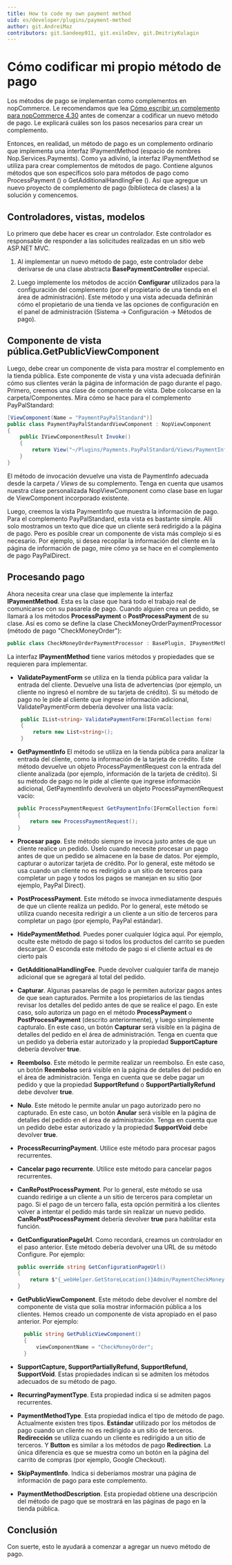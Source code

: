 ```yaml
---
title: How to code my own payment method
uid: es/developer/plugins/payment-method
author: git.AndreiMaz
contributors: git.Sandeep911, git.exileDev, git.DmitriyKulagin
---
```


# Cómo codificar mi propio método de pago

Los métodos de pago se implementan como complementos en nopCommerce. Le recomendamos que lea [Cómo escribir un complemento para nopCommerce 4.30](xref:es/developer/plugins/how-to-write-plugin-4.30) antes de comenzar a codificar un nuevo método de pago. Le explicará cuáles son los pasos necesarios para crear un complemento.

Entonces, en realidad, un método de pago es un complemento ordinario que implementa una interfaz IPaymentMethod (espacio de nombres Nop.Services.Payments). Como ya adivinó, la interfaz IPaymentMethod se utiliza para crear complementos de métodos de pago. Contiene algunos métodos que son específicos solo para métodos de pago como ProcessPayment () o GetAdditionalHandlingFee (). Así que agregue un nuevo proyecto de complemento de pago (biblioteca de clases) a la solución y comencemos.

## Controladores, vistas, modelos

Lo primero que debe hacer es crear un controlador. Este controlador es responsable de responder a las solicitudes realizadas en un sitio web ASP.NET MVC.

1. Al implementar un nuevo método de pago, este controlador debe derivarse de una clase abstracta **BasePaymentController** especial.

1. Luego implemente los métodos de acción **Configurar** utilizados para la configuración del complemento (por el propietario de una tienda en el área de administración). Este método y una vista adecuada definirán cómo el propietario de una tienda ve las opciones de configuración en el panel de administración (Sistema → Configuración → Métodos de pago).

## Componente de vista pública.GetPublicViewComponent

Luego, debe crear un componente de vista para mostrar el complemento en la tienda pública. Este componente de vista y una vista adecuada definirán cómo sus clientes verán la página de información de pago durante el pago. Primero, creemos una clase de componente de vista. Debe colocarse en la carpeta/Componentes. Mira cómo se hace para el complemento PayPalStandard:

```csharp
[ViewComponent(Name = "PaymentPayPalStandard")]
public class PaymentPayPalStandardViewComponent : NopViewComponent
{
    public IViewComponentResult Invoke()
    {
        return View("~/Plugins/Payments.PayPalStandard/Views/PaymentInfo.cshtml");
    }
}
```

El método de invocación devuelve una vista de PaymentInfo adecuada desde la carpeta */ Views* de su complemento. Tenga en cuenta que usamos nuestra clase personalizada NopViewComponent como clase base en lugar de ViewComponent incorporado existente.

Luego, creemos la vista PaymentInfo que muestra la información de pago. Para el complemento PayPalStandard, esta vista es bastante simple. Allí solo mostramos un texto que dice que un cliente será redirigido a la página de pago. Pero es posible crear un componente de vista más complejo si es necesario. Por ejemplo, si desea recopilar la información del cliente en la página de información de pago, mire cómo ya se hace en el complemento de pago PayPalDirect.

## Procesando pago

Ahora necesita crear una clase que implemente la interfaz **IPaymentMethod**. Esta es la clase que hará todo el trabajo real de comunicarse con su pasarela de pago. Cuando alguien crea un pedido, se llamará a los métodos **ProcessPayment** o **PostProcessPayment** de su clase. Así es como se define la clase CheckMoneyOrderPaymentProcessor (método de pago "CheckMoneyOrder"):

```csharp
public class CheckMoneyOrderPaymentProcessor : BasePlugin, IPaymentMethod
```

La interfaz **IPaymentMethod** tiene varios métodos y propiedades que se requieren para implementar.

- **ValidatePaymentForm** se utiliza en la tienda pública para validar la entrada del cliente. Devuelve una lista de advertencias (por ejemplo, un cliente no ingresó el nombre de su tarjeta de crédito). Si su método de pago no le pide al cliente que ingrese información adicional, ValidatePaymentForm debería devolver una lista vacía:
 
   ```csharp
    public IList<string> ValidatePaymentForm(IFormCollection form)
    {
        return new List<string>();
    }
    ```

- **GetPaymentInfo** El método se utiliza en la tienda pública para analizar la entrada del cliente, como la información de la tarjeta de crédito. Este método devuelve un objeto ProcessPaymentRequest con la entrada del cliente analizada (por ejemplo, información de la tarjeta de crédito). Si su método de pago no le pide al cliente que ingrese información adicional, GetPaymentInfo devolverá un objeto ProcessPaymentRequest vacío:

    ```csharp
    public ProcessPaymentRequest GetPaymentInfo(IFormCollection form)
    {
        return new ProcessPaymentRequest();
    }
    ```

- **Procesar pago**. Este método siempre se invoca justo antes de que un cliente realice un pedido. Úselo cuando necesite procesar un pago antes de que un pedido se almacene en la base de datos. Por ejemplo, capturar o autorizar tarjeta de crédito. Por lo general, este método se usa cuando un cliente no es redirigido a un sitio de terceros para completar un pago y todos los pagos se manejan en su sitio (por ejemplo, PayPal Direct).
- **PostProcessPayment**. Este método se invoca inmediatamente después de que un cliente realiza un pedido. Por lo general, este método se utiliza cuando necesita redirigir a un cliente a un sitio de terceros para completar un pago (por ejemplo, PayPal estándar).
- **HidePaymentMethod**. Puedes poner cualquier lógica aquí. Por ejemplo, oculte este método de pago si todos los productos del carrito se pueden descargar. O esconda este método de pago si el cliente actual es de cierto país
- **GetAdditionalHandlingFee**. Puede devolver cualquier tarifa de manejo adicional que se agregará al total del pedido.
- **Capturar**. Algunas pasarelas de pago le permiten autorizar pagos antes de que sean capturados. Permite a los propietarios de las tiendas revisar los detalles del pedido antes de que se realice el pago. En este caso, solo autoriza un pago en el método **ProcessPayment** o **PostProcessPayment** (descrito anteriormente), y luego simplemente capturalo. En este caso, un botón **Capturar** será visible en la página de detalles del pedido en el área de administración. Tenga en cuenta que un pedido ya debería estar autorizado y la propiedad **SupportCapture** debería devolver **true**.
- **Reembolso**. Este método le permite realizar un reembolso. En este caso, un botón **Reembolso** será visible en la página de detalles del pedido en el área de administración. Tenga en cuenta que se debe pagar un pedido y que la propiedad **SupportRefund** o **SupportPartiallyRefund** debe devolver **true**.
- **Nulo**. Este método le permite anular un pago autorizado pero no capturado. En este caso, un botón **Anular** será visible en la página de detalles del pedido en el área de administración. Tenga en cuenta que un pedido debe estar autorizado y la propiedad **SupportVoid** debe devolver **true**.
- **ProcessRecurringPayment**. Utilice este método para procesar pagos recurrentes.
- **Cancelar pago recurrente**. Utilice este método para cancelar pagos recurrentes.
- **CanRePostProcessPayment**. Por lo general, este método se usa cuando redirige a un cliente a un sitio de terceros para completar un pago. Si el pago de un tercero falla, esta opción permitirá a los clientes volver a intentar el pedido más tarde sin realizar un nuevo pedido. **CanRePostProcessPayment** debería devolver **true** para habilitar esta función.
- **GetConfigurationPageUrl**. Como recordará, creamos un controlador en el paso anterior. Este método debería devolver una URL de su método Configure. Por ejemplo:

    ```csharp
    public override string GetConfigurationPageUrl()
    {
        return $"{_webHelper.GetStoreLocation()}Admin/PaymentCheckMoneyOrder/Configure";
    }
    ```

- **GetPublicViewComponent**. Este método debe devolver el nombre del componente de vista que solía mostrar información pública a los clientes. Hemos creado un componente de vista apropiado en el paso anterior. Por ejemplo:
  
  ```csharp
    public string GetPublicViewComponent()
    {
        viewComponentName = "CheckMoneyOrder";
    }
    ```

- **SupportCapture, SupportPartiallyRefund, SupportRefund, SupportVoid**. Estas propiedades indican si se admiten los métodos adecuados de su método de pago.
- **RecurringPaymentType**. Esta propiedad indica si se admiten pagos recurrentes.
- **PaymentMethodType**. Esta propiedad indica el tipo de método de pago. Actualmente existen tres tipos. **Estándar** utilizado por los métodos de pago cuando un cliente no es redirigido a un sitio de terceros. **Redirección** se utiliza cuando un cliente es redirigido a un sitio de terceros. Y **Button** es similar a los métodos de pago **Redirection**. La única diferencia es que se muestra como un botón en la página del carrito de compras (por ejemplo, Google Checkout).
- **SkipPaymentInfo**. Indica si deberíamos mostrar una página de información de pago para este complemento.
- **PaymentMethodDescription**. Esta propiedad obtiene una descripción del método de pago que se mostrará en las páginas de pago en la tienda pública.

## Conclusión

Con suerte, esto le ayudará a comenzar a agregar un nuevo método de pago.
